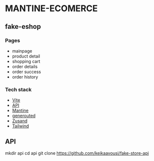 # MANTINE-ECOMERCE
## fake-eshop

### Pages
- mainpage
- product detail
- shopping cart
- order details
- order success
- order history

### Tech stack

- [Vite](https://vitejs.dev/)
- [API](https://fakestoreapi.com/)
- [Mantine](https://mantine.dev/)
- [generouted](https://github.com/oedotme/generouted)
- [Zusand](https://github.com/pmndrs/zustand)
- [Tailwind](https://tailwindcss.com)

## API

mkdir api
cd api
git clone https://github.com/keikaavousi/fake-store-api